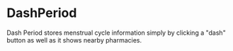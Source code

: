 # DashPeriod
Dash Period stores menstrual cycle information simply by clicking a "dash" button as well as it shows nearby pharmacies.  
